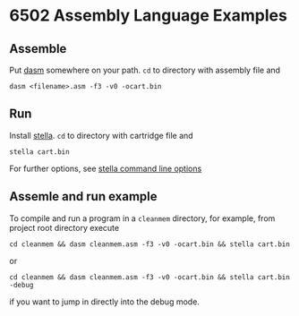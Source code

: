 # 6502 Assembly Language Examples

## Assemble

Put [dasm](https://dasm-assembler.github.io/) somewhere on your path. `cd` to directory with assembly file and

```
dasm <filename>.asm -f3 -v0 -ocart.bin
```

## Run

Install [stella](https://stella-emu.github.io/). `cd` to directory with cartridge file and

```
stella cart.bin
```

For further options, see [stella command line options](https://stella-emu.github.io/docs/index.html#CommandLine)

## Assemle and run example

To compile and run a program in a `cleanmem` directory, for example, from project root directory execute

```
cd cleanmem && dasm cleanmem.asm -f3 -v0 -ocart.bin && stella cart.bin
```

or 

```
cd cleanmem && dasm cleanmem.asm -f3 -v0 -ocart.bin && stella cart.bin -debug
```
if you want to jump in directly into the debug mode.
